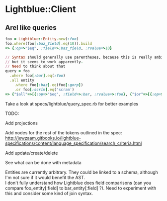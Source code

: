 # Lightblue::Client

## Arel like queries
```ruby
foo = Lightblue::Entity.new(:foo)
foo.where(foo[:baz_field].eq(10)).build
=> {:op=>"$eq", :field=>:baz_field, :rvalue=>10}

// Syntax should generally use parentheses, because this is really ambiguous, 
// but it seems to work apparently. 
// Need to think about that
query = foo
  .where foo[:bar].eq(:foo)
  .all entity
    .where foo[:baz].eq(foo[:gorp])
    .or foo[:scrim].eq('scram')
=> {"$all"=>[{:op=>"$eq", :field=>:bar, :rvalue=>:foo}, {"$or"=>[{:op=>"$eq", :field=>:baz, :rfield=>:gorp}, {:op=>"$eq", :field=>:scrim, :rvalue=>"scram"}]}]}
```

Take a look at specs/lightblue/query_spec.rb for better examples

TODO: 

Add projections

Add nodes for the rest of the tokens outlined in the spec: http://jewzaam.gitbooks.io/lightblue-specifications/content/language_specification/search_criteria.html

Add update/create/delete

See what can be done with metadata

Entities are currently arbitrary. They could be linked to a schema, although I'm not sure if it would benefit the AST.  
I don't fully understand how Lightblue does field comparisons (can you compare foo_entity[:field] to bar_entity[:field] ?). Need to experiment with this and consider some kind of join syntax. 
